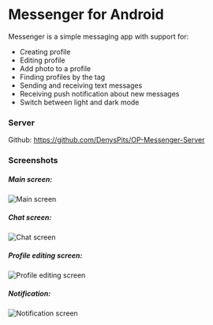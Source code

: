 # Messenger for Android
Messenger is a simple messaging app with support for:
* Creating profile
* Editing profile
* Add photo to a profile
* Finding profiles by the tag
* Sending and receiving text messages
* Receiving push notification about new messages
* Switch between light and dark mode
### Server 
Github: https://github.com/DenysPits/OP-Messenger-Server
### Screenshots
##### Main screen:
![Main screen](./screenshots/main.jpg)
##### Chat screen:
![Chat screen](./screenshots/chat.jpg)
##### Profile editing screen:
![Profile editing screen](./screenshots/edit_profile.jpg)
##### Notification:
![Notification screen](./screenshots/notification.jpg)

